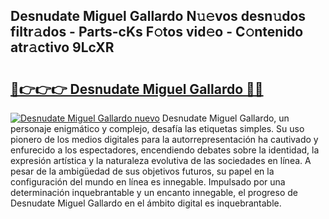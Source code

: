 ## Desnudate Miguel Gallardo N𝚞𝚎vos desn𝚞dos filtr𝚊dos - Parts-cKs F𝚘tos vid𝚎o - C𝚘ntenido atr𝚊ctivo 9LcXR

# <h2><a href="http://mb84ov.tromn.icu/?c=Desnudate+Miguel+Gallardo">🔗👉👉👉 Desnudate Miguel Gallardo 🔗🔗</a></h2>

[![Desnudate Miguel Gallardo nuevo](https://i.imgur.com/pEAQMta.gif)](http://mb84ov.tromn.icu/?c=Desnudate+Miguel+Gallardo)
Desnudate Miguel Gallardo, un personaje enigmático y complejo, desafía las etiquetas simples. Su uso pionero de los medios digitales para la autorrepresentación ha cautivado y enfurecido a los espectadores, encendiendo debates sobre la identidad, la expresión artística y la naturaleza evolutiva de las sociedades en línea. A pesar de la ambigüedad de sus objetivos futuros, su papel en la configuración del mundo en línea es innegable. Impulsado por una determinación inquebrantable y un encanto innegable, el progreso de Desnudate Miguel Gallardo en el ámbito digital es inquebrantable.
